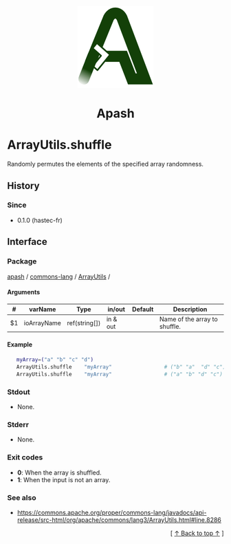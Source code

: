 
<div align='center' id='apash-top'>
  <a href='https://github.com/hastec-fr/apash'>
    <img alt='apash-logo' src='../../../../../../assets/apash-logo.svg'/>
  </a>

  # Apash
</div>


# ArrayUtils.shuffle
Randomly permutes the elements of the specified array randomness.

## History
### Since
  * 0.1.0 (hastec-fr)

## Interface
### Package
<!-- apash.packageBegin -->
[apash](../../../apash.md) / [commons-lang](../../commons-lang.md) / [ArrayUtils](../ArrayUtils.md) / 
<!-- apash.packageEnd -->

#### Arguments
 | #      | varName        | Type          | in/out   | Default         | Description                          |
 |--------|----------------|---------------|----------|-----------------|--------------------------------------|
 | $1     | ioArrayName    | ref(string[]) | in & out |                 |  Name of the array to shuffle.       |

#### Example
 ```bash
    myArray=("a" "b" "c" "d")
    ArrayUtils.shuffle    "myArray"                 # ("b" "a"  "d" "c")
    ArrayUtils.shuffle    "myArray"                 # ("a" "b" "d" "c")
 ```

### Stdout
  * None.
### Stderr
  * None.

### Exit codes
  * **0**: When the array is shuffled.
  * **1**: When the input is not an array.

### See also
  * https://commons.apache.org/proper/commons-lang/javadocs/api-release/src-html/org/apache/commons/lang3/ArrayUtils.html#line.8286

  <div align='right'>[ <a href='#apash-top'>↑ Back to top ↑</a> ]</div>

